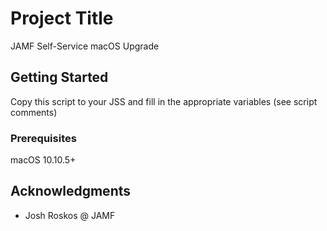 # Project Title

JAMF Self-Service macOS Upgrade

## Getting Started

Copy this script to your JSS and fill in the appropriate variables (see script comments)

### Prerequisites

macOS 10.10.5+

## Acknowledgments

* Josh Roskos @ JAMF
